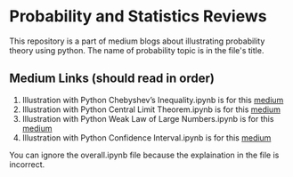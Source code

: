 # Probability and Statistics Reviews
This repository is a part of medium blogs about illustrating probability theory using python.
The name of probability topic is in the file's title.

## Medium Links (should read in order)
1. Illustration with Python Chebyshev’s Inequality.ipynb is for this [medium](https://medium.com/@c.chaipitakporn/illustration-with-python-chebyshevs-inequality-b34be151c547)
2. Illustration with Python Central Limit Theorem.ipynb is for this [medium](https://medium.com/@c.chaipitakporn/illustration-with-python-central-limit-theorem-aa4d81f7b570) 
3. Illustration with Python Weak Law of Large Numbers.ipynb is for this [medium](https://medium.com/@c.chaipitakporn/illustration-with-python-weak-law-of-large-numbers-2a644b862985)
4. Illustration with Python Confidence Interval.ipynb is for this [medium](https://medium.com/@c.chaipitakporn)

You can ignore the overall.ipynb file because the explaination in the file is incorrect.

